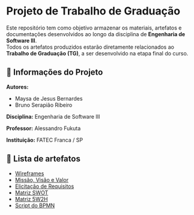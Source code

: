 # Projeto de Trabalho de Graduação

Este repositório tem como objetivo armazenar os materiais, artefatos e documentações desenvolvidos ao longo da disciplina de **Engenharia de Software III**.  
Todos os artefatos produzidos estarão diretamente relacionados ao **Trabalho de Graduação (TG)**, a ser desenvolvido na etapa final do curso.

## 📑 Informações do Projeto

**Autores:**
- Maysa de Jesus Bernardes
- Bruno Serapião Ribeiro
  
**Disciplina:** Engenharia de Software III

**Professor:** Alessandro Fukuta

**Instituição:** FATEC Franca / SP

## 📂 Lista de artefatos

- [Wireframes](./artefatos/wireframes/)
- [Missão, Visão e Valor](./artefatos/missao_visao_valor/)
- [Elicitação de Requisitos](./artefatos/elicitacao_requisitos/)
- [Matriz SWOT](./artefatos/SWOT/)
- [Matriz 5W2H](./artefatos/5W2H/)
- [Script do BPMN](./artefatos/script_bpmn/)